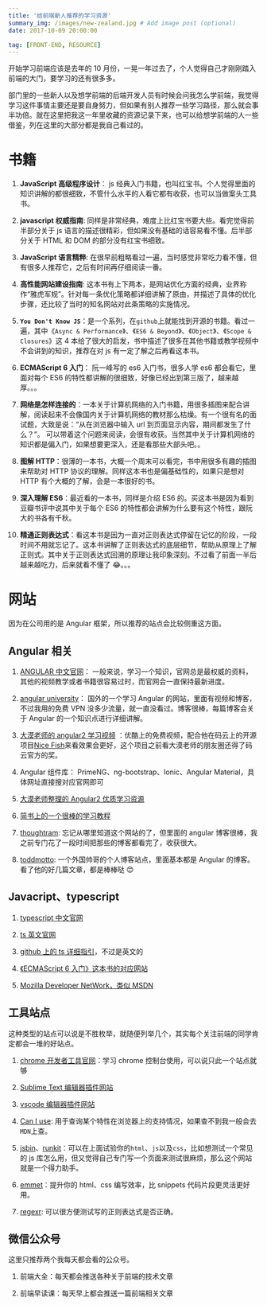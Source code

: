 ```yaml
---
title: '给前端新人推荐的学习资源'
summary_img: /images/new-zealand.jpg # Add image post (optional)
date: 2017-10-09 20:00:00

tag: [FRONT-END, RESOURCE]
---
```


开始学习前端应该是去年的 10 月份，一晃一年过去了，个人觉得自己才刚刚踏入前端的大门，要学习的还有很多多。

部门里的一些新人以及想学前端的后端开发人员有时候会问我怎么学前端，我觉得学习这件事情主要还是要自身努力，但如果有别人推荐一些学习路径，那么就会事半功倍。就在这里把我这一年里收藏的资源记录下来，也可以给想学前端的人一些借鉴，列在这里的大部分都是我自己看过的。

# 书籍

1. **JavaScript 高级程序设计**： js 经典入门书籍，也叫红宝书。个人觉得里面的知识讲解的都很细致，不管什么水平的人看它都有收获，也可以当做案头工具书。

2. **javascript 权威指南**: 同样是非常经典，难度上比红宝书要大些。看完觉得前半部分关于 js 语言的描述很精彩，但如果没有基础的话容易看不懂。后半部分关于 HTML 和 DOM 的部分没有红宝书细致。

3. **JavaScript 语言精粹**: 在很早前粗略看过一遍，当时感觉非常吃力看不懂，但有很多人推荐它，之后有时间再仔细阅读一番。

4. **高性能网站建设指南**: 这本书有上下两本，是网站优化方面的经典，业界称作“雅虎军规”。针对每一条优化策略都详细讲解了原由，并描述了具体的优化步骤，还比较了当时的知名网站对此条策略的实施情况。

5. **`You Don't Know JS`**：是一个系列，在`github`上就能找到开源的书籍。看过一遍，其中《`Async & Performance`》、《`ES6 & Beyond`》、《`Object`》、《`Scope & Closures`》这 4 本给了很大的启发，书中描述了很多在其他书籍或教学视频中不会讲到的知识，推荐在对 js 有一定了解之后再看这本书。

6. **ECMAScript 6 入门**： 阮一峰写的 es6 入门书，很多人学 es6 都会看它，里面对每个 ES6 的特性都讲解的很细致，好像已经出到第三版了，越来越厚。。。

7. **网络是怎样连接的**：一本关于计算机网络的入门书籍，用很多插图来配合讲解，阅读起来不会像国内关于计算机网络的教材那么枯燥。有一个很有名的面试题，大致是说：“从在浏览器中输入 url 到页面显示内容，期间都发生了什么？”。 可以带着这个问题来阅读，会很有收获。当然其中关于计算机网络的知识都是偏入门，如果想要更深入，还是看那些大部头吧。。

8. **图解 HTTP**：很薄的一本书，大概一个周末可以看完，书中用很多有趣的插图来帮助对 HTTP 协议的理解。同样这本书也是偏基础性的，如果只是想对 HTTP 有个大概的了解，会是一本很好的书。

9. **深入理解 ES6**：最近看的一本书，同样是介绍 ES6 的。买这本书是因为看到豆瓣书评中说其中关于每个 ES6 的特性都会讲解为什么要有这个特性，跟阮大的书各有千秋。

10. **精通正则表达式**：看这本书是因为一直对正则表达式停留在记忆的阶段，一段时间不用就忘记了。这本书讲解了正则表达式的底层细节，帮助从原理上了解正则式。其中关于正则表达式回溯的原理让我印象深刻。不过看了前面一半后越来越吃力，后来就看不懂了 😂。。。

# 网站

因为在公司用的是 Angular 框架，所以推荐的站点会比较侧重这方面。

## Angular 相关

1. [ANGULAR 中文官网](https://angular.cn/docs/)： 一般来说，学习一个知识，官网总是最权威的资料，其他的视频教学或者书籍很容易过时，而官网会一直保持最新进度。

2. [angular university](http://blog.angular-university.io/)： 国外的一个学习 Angular 的网站，里面有视频和博客，不过我用的免费 VPN 没多少流量，就一直没看过。博客很棒，每篇博客会关于 Angular 的一个知识点进行详细讲解。

3. [大漠老师的 angular2 学习视频](http://list.youku.com/albumlist/show/id_29431430.html?sf=10301&spm=a2h0k.8191403.0.0) ：优酷上的免费视频，配合他在码云上的开源项目[Nice Fish](https://gitee.com/mumu-osc/NiceFish)来看效果会更好，这个项目之前看大漠老师的朋友圈还得了码云官方的奖。

4. Angular 组件库： PrimeNG、ng-bootstrap、Ionic、Angular Material，具体网址直接搜对应官网即可

5. [大漠老师整理的 Angular2 优质学习资源](https://my.oschina.net/mumu/blog/831790#comment-list)

6. [简书上的一个很棒的学习教程](http://www.jianshu.com/p/9af9f203e0b1)

7. [thoughtram](https://blog.thoughtram.io/): 忘记从哪里知道这个网站的了，但里面的 angular 博客很棒，我之前专门花了一段时间把那些的博客都看完了，收获很大。

8. [toddmotto](https://toddmotto.com/): 一个外国帅哥的个人博客站点，里面基本都是 Angular 的博客。看了他的好几篇文章，都是棒棒哒 😊

## Javacript、typescript

1. [typescript 中文官网](http://www.tslang.cn/docs/tutorial.html)

2. [ts 英文官网](http://www.typescriptlang.org/)

3. [github 上的 ts 详细指引](https://github.com/Microsoft/TypeScript/blob/master/doc/spec.md)，不过是英文的

4. [《ECMAScript 6 入门》这本书的对应网站](http://es6.ruanyifeng.com/#docs/intro)

5. [Mozilla Developer NetWork，类似 MSDN](https://developer.mozilla.org/en-US/docs/)

## 工具站点

这种类型的站点可以说是不胜枚举，就随便列举几个，其实每个关注前端的同学肯定都会一堆的好站点。

1. [chrome 开发者工具官网](https://developers.google.com/web/tools/chrome-devtools/)：学习 chrome 控制台使用，可以说只此一个站点就够

2. [Sublime Text 编辑器插件网站](https://packagecontrol.io/)

3. [vscode 编辑器插件网站](https://marketplace.visualstudio.com/vscode)

4. [Can I use](http://caniuse.com/): 用于查询某个特性在浏览器上的支持情况，如果查不到我一般会去`MDN`上查。

5. [jsbin](http://jsbin.com/?html,output)、[runkit](https://runkit.com)：可以在上面试验你的`html`、`js`以及`css`，比如想测试一个常见的 js 库怎么用，但又觉得自己专门写一个页面来测试很麻烦，那么这个网站就是一个得力助手。

6. [emmet](https://docs.emmet.io/)：提升你的 html、css 编写效率，比 snippets 代码片段更灵活更好用。
7. [regexr](http://regexr.com/): 可以很方便测试写的正则表达式是否正确。

## 微信公众号

这里只推荐两个我每天都会看的公众号。

1. 前端大全：每天都会推送各种关于前端的技术文章

2. 前端早读课：每天早上都会推送一篇前端相关文章
